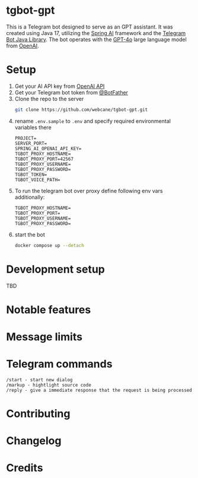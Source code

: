 # tgbot-gpt
This is a Telegram bot designed to serve as an GPT assistant. 
It was created using Java 17, utilizing the [Spring AI](https://spring.io/projects/spring-ai) framework and the [Telegram Bot Java Library](https://github.com/rubenlagus/TelegramBots). The bot operates with the [GPT-4o](https://platform.openai.com/docs/models#gpt-4o) large language model from [OpenAI](https://platform.openai.com/docs/overview).

# Setup
1. Get your AI API key from [OpenAI API](https://openai.com/api)
2. Get your Telegram bot token from [@BotFather](https://t.me/BotFather)
3. Clone the repo to the server
    ```bash
    git clone https://github.com/webcane/tgbot-gpt.git
    ```
4. rename `.env.sample` to `.env` and specify required environmental variables there
    ```dotenv
    PROJECT=
    SERVER_PORT=
    SPRING_AI_OPENAI_API_KEY=
    TGBOT_PROXY_HOSTNAME=
    TGBOT_PROXY_PORT=42567
    TGBOT_PROXY_USERNAME=
    TGBOT_PROXY_PASSWORD=
    TGBOT_TOKEN=
    TGBOT_VOICE_PATH=
    ```
5. To run the telegram bot over proxy define following env vars additionally:
    ```dotenv
    TGBOT_PROXY_HOSTNAME=
    TGBOT_PROXY_PORT=
    TGBOT_PROXY_USERNAME=
    TGBOT_PROXY_PASSWORD=
    ```
6. start the bot
    ```bash
    docker compose up --detach
    ```

# Development setup
TBD

# Notable features

# Message limits

# Telegram commands
```
/start - start new dialog
/markup - hightlight source code 
/reply - give a immediate response that the request is being processed
```

# Contributing

# Changelog

# Credits

